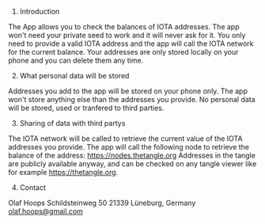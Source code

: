 1. Introduction

The App allows you to check the balances of IOTA addresses. 
The app won't need your private seed to work and it will never ask for it. 
You only need to provide a valid IOTA address and the app will call the IOTA network for the current balance. 
Your addresses are only stored locally on your phone and you can delete them any time.

2. What personal data will be stored

Addresses you add to the app will be stored on your phone only. 
The app won't store anything else than the addresses you provide.
No personal data will be stored, used or tranfered to third parties.

3. Sharing of data with third partys

The IOTA network will be called to retrieve the current value of the IOTA addresses you provide.
The app will call the following node to retrieve the balance of the address: https://nodes.thetangle.org
Addresses in the tangle are publicly available anyway, and can be checked on any tangle viewer like for example https://thetangle.org.

4. Contact

Olaf Hoops
Schildsteinweg 50
21339 Lüneburg, Germany
olaf.hoops@gmail.com
